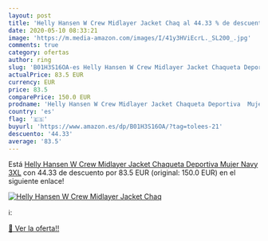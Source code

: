 ```yaml
---
layout: post
title: 'Helly Hansen W Crew Midlayer Jacket Chaq al 44.33 % de descuento'
date: 2020-05-10 08:33:21
image: 'https://m.media-amazon.com/images/I/41y3HViEcrL._SL200_.jpg'
comments: true
category: ofertas
author: ring
slug: 'B01H3S16OA-es Helly Hansen W Crew Midlayer Jacket Chaqueta Deportiva  Mujer  Navy  3XL'
actualPrice: 83.5 EUR
currency: EUR
price: 83.5
comparePrice: 150.0 EUR
prodname: 'Helly Hansen W Crew Midlayer Jacket Chaqueta Deportiva  Mujer  Navy  3XL'
country: 'es'
flag: '🇪🇸'
buyurl: 'https://www.amazon.es/dp/B01H3S16OA/?tag=tolees-21'
descuento: '44.33'
average: '83.5'
---
```


Está [Helly Hansen W Crew Midlayer Jacket Chaqueta Deportiva  Mujer  Navy  3XL](https://www.amazon.es/dp/B01H3S16OA/?tag=tolees-21) con 44.33 de descuento por 83.5 EUR (original: 150.0 EUR) en el siguiente enlace!

[![Helly Hansen W Crew Midlayer Jacket Chaq](https://m.media-amazon.com/images/I/41y3HViEcrL._SL200_.jpg)](https://www.amazon.es/dp/B01H3S16OA/?tag=tolees-21)

ℹ️:


[🛒 Ver la oferta!!](https://www.amazon.es/dp/B01H3S16OA/?tag=tolees-21)
